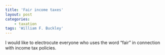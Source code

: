 ```yaml
---
title: 'Fair income taxes'
layout: post
categories:
    - taxation
tags: 'William F. Buckley'
---
```


I would like to electrocute everyone who uses the word “fair” in connection with income tax policies.
